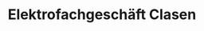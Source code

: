 ---
title: "Elektrofachgeschäft Clasen"
url: /ahrensburg/elektrofachgeschaeft-clasen/
shop: Elektronik
---